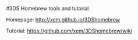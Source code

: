#3DS Homebrew tools and tutorial

Homepage: http://xem.github.io/3DShomebrew

Tutorial: https://github.com/xem/3DShomebrew/wiki
